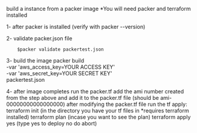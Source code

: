 build a instance from a packer image
*You will need packer and terraform installed

1- after packer is installed (verify with packer --version) 

2- validate packer.json file
```
    $packer validate packertest.json
```
3- build the image 
   packer build \
   -var 'aws_access_key=YOUR ACCESS KEY' \
   -var 'aws_secret_key=YOUR SECRET KEY' \
   packertest.json

4- after image completes run the packer.tf add the ami number created from the step above and add it to the packer.tf file (should be ami-00000000000000000) after modifying the packer.tf file run the tf apply:
   terraform init (in the directory you have your tf files in *requires terraform installed)
   terraform plan  (incase you want to see the plan)
   terraform apply
   yes (type yes to deploy no do abort)
